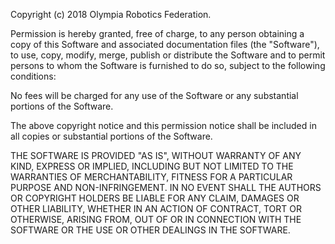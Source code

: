 Copyright (c) 2018 Olympia Robotics Federation.

Permission is hereby granted, free of charge, to any person obtaining a copy of this Software and associated
documentation files (the "Software"), to use, copy, modify, merge, publish or distribute the Software and to
permit persons to whom the Software is furnished to do so, subject to the following conditions:

No fees will be charged for any use of the Software or any substantial portions of the Software.

The above copyright notice and this permission notice shall be included in all copies or substantial portions of
the Software.

THE SOFTWARE IS PROVIDED "AS IS", WITHOUT WARRANTY OF ANY KIND, EXPRESS OR IMPLIED, INCLUDING BUT NOT LIMITED TO
THE WARRANTIES OF MERCHANTABILITY, FITNESS FOR A PARTICULAR PURPOSE AND NON-INFRINGEMENT. IN NO EVENT SHALL THE
AUTHORS OR COPYRIGHT HOLDERS BE LIABLE FOR ANY CLAIM, DAMAGES OR OTHER LIABILITY, WHETHER IN AN ACTION OF CONTRACT,
TORT OR OTHERWISE, ARISING FROM, OUT OF OR IN CONNECTION WITH THE SOFTWARE OR THE USE OR OTHER DEALINGS IN THE
SOFTWARE.